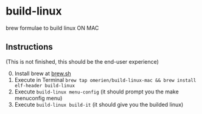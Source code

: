 # build-linux
brew formulae to build linux ON MAC

## Instructions

(This is not finished, this should be the end-user experience)

0. Install brew at [brew.sh](https://brew.sh)
1. Execute in Terminal `brew tap omerien/build-linux-mac && brew install elf-header build-linux`
2. Execute `build-linux menu-config` (it should prompt you the make menuconfig menu)
3. Execute `build-linux build-it` (it should give you the builded linux)
